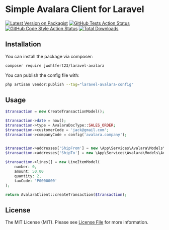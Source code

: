 
# Simple Avalara Client for Laravel

[![Latest Version on Packagist](https://img.shields.io/packagist/v/jwohlfert23/laravel-avalara.svg?style=flat-square)](https://packagist.org/packages/jwohlfert23/laravel-avalara)
[![GitHub Tests Action Status](https://img.shields.io/github/workflow/status/jwohlfert23/laravel-avalara/run-tests?label=tests)](https://github.com/jwohlfert23/laravel-avalara/actions?query=workflow%3Arun-tests+branch%3Amain)
[![GitHub Code Style Action Status](https://img.shields.io/github/workflow/status/jwohlfert23/laravel-avalara/Check%20&%20fix%20styling?label=code%20style)](https://github.com/jwohlfert23/laravel-avalara/actions?query=workflow%3A"Check+%26+fix+styling"+branch%3Amain)
[![Total Downloads](https://img.shields.io/packagist/dt/jwohlfert23/laravel-avalara.svg?style=flat-square)](https://packagist.org/packages/jwohlfert23/laravel-avalara)

## Installation

You can install the package via composer:

```bash
composer require jwohlfert23/laravel-avalara
```

You can publish the config file with:

```bash
php artisan vendor:publish --tag="laravel-avalara-config"
```

## Usage

```php
$transaction = new CreateTransactionModel();

$transaction->date = now();
$transaction->type = AvalaraDocType::SALES_ORDER;
$transaction->customerCode = 'jack@gmail.com';
$transaction->companyCode = config('avalara.company');


$transaction->addresses['ShipFrom'] = new \App\Services\Avalara\Models\AddressModel();
$transaction->addresses['ShipTo'] = new \App\Services\Avalara\Models\AddressModel();
  
$transaction->lines[] = new LineItemModel(
    number: 0,
    amount: 50.00
    quantity: 2,
    taxCode: 'P0000000'
);

return AvalaraClient::createTransaction($transaction);
```

## License

The MIT License (MIT). Please see [License File](LICENSE.md) for more information.
